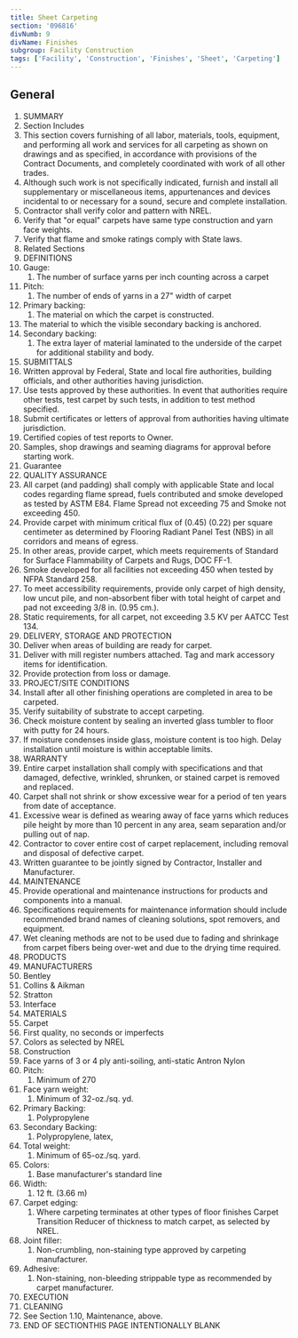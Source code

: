 ```yaml
---
title: Sheet Carpeting
section: '096816'
divNumb: 9
divName: Finishes
subgroup: Facility Construction
tags: ['Facility', 'Construction', 'Finishes', 'Sheet', 'Carpeting']
---
```



## General

   1. SUMMARY
   1. Section Includes
   1. This section covers furnishing of all labor, materials, tools, equipment, and performing all work and services for all carpeting as shown on drawings and as specified, in accordance with provisions of the Contract Documents, and completely coordinated with work of all other trades.
   1. Although such work is not specifically indicated, furnish and install all supplementary or miscellaneous items, appurtenances and devices incidental to or necessary for a sound, secure and complete installation.
   1. Contractor shall verify color and pattern with NREL.
   1. Verify that "or equal" carpets have same type construction and yarn face weights.
   1. Verify that flame and smoke ratings comply with State laws.
   1. Related Sections
   1. DEFINITIONS
   1. Gauge:
      1. The number of surface yarns per inch counting across a carpet
   1. Pitch:
      1. The number of ends of yarns in a 27" width of carpet
   1. Primary backing:
      1. The material on which the carpet is constructed.
   1. The material to which the visible secondary backing is anchored.
   1. Secondary backing:
      1. The extra layer of material laminated to the underside of the carpet for additional stability and body.
   1. SUBMITTALS
   1. Written approval by Federal, State and local fire authorities, building officials, and other authorities having jurisdiction.
   1. Use tests approved by these authorities. In event that authorities require other tests, test carpet by such tests, in addition to test method specified.
   1. Submit certificates or letters of approval from authorities having ultimate jurisdiction.
   1. Certified copies of test reports to Owner.
   1. Samples, shop drawings and seaming diagrams for approval before starting work.
   1. Guarantee
   1. QUALITY ASSURANCE
   1. All carpet (and padding) shall comply with applicable State and local codes regarding flame spread, fuels contributed and smoke developed as tested by ASTM E84. Flame Spread not exceeding 75 and Smoke not exceeding 450.
   1. Provide carpet with minimum critical flux of (0.45) (0.22) per square centimeter as determined by Flooring Radiant Panel Test (NBS) in all corridors and means of egress.
   1. In other areas, provide carpet, which meets requirements of Standard for Surface Flammability of Carpets and Rugs, DOC FF-1.
   1. Smoke developed for all facilities not exceeding 450 when tested by NFPA Standard 258.
   1. To meet accessibility requirements, provide only carpet of high density, low uncut pile, and non-absorbent fiber with total height of carpet and pad not exceeding 3/8 in. (0.95 cm.).
   1. Static requirements, for all carpet, not exceeding 3.5 KV per AATCC Test 134.
   1. DELIVERY, STORAGE AND PROTECTION
   1. Deliver when areas of building are ready for carpet.
   1. Deliver with mill register numbers attached. Tag and mark accessory items for identification.
   1. Provide protection from loss or damage.
   1. PROJECT/SITE CONDITIONS
   1. Install after all other finishing operations are completed in area to be carpeted.
   1. Verify suitability of substrate to accept carpeting.
   1. Check moisture content by sealing an inverted glass tumbler to floor with putty for 24 hours.
   1. If moisture condenses inside glass, moisture content is too high. Delay installation until moisture is within acceptable limits.
   1. WARRANTY
   1. Entire carpet installation shall comply with specifications and that damaged, defective, wrinkled, shrunken, or stained carpet is removed and replaced.
   1. Carpet shall not shrink or show excessive wear for a period of ten years from date of acceptance.
   1. Excessive wear is defined as wearing away of face yarns which reduces pile height by more than 10 percent in any area, seam separation and/or pulling out of nap.
   1. Contractor to cover entire cost of carpet replacement, including removal and disposal of defective carpet.
   1. Written guarantee to be jointly signed by Contractor, Installer and Manufacturer.
   1. MAINTENANCE
   1. Provide operational and maintenance instructions for products and components into a manual.
   1. Specifications requirements for maintenance information should include recommended brand names of cleaning solutions, spot removers, and equipment.
   1. Wet cleaning methods are not to be used due to fading and shrinkage from carpet fibers being over-wet and due to the drying time required.
   1. PRODUCTS
   1. MANUFACTURERS
   1. Bentley
   1. Collins & Aikman
   1. Stratton
   1. Interface
   1. MATERIALS
   1. Carpet
   1. First quality, no seconds or imperfects
   1. Colors as selected by NREL
   1. Construction
   1. Face yarns of 3 or 4 ply anti-soiling, anti-static Antron Nylon
   1. Pitch:
      1. Minimum of 270
   1. Face yarn weight:
      1. Minimum of 32-oz./sq. yd.
   1. Primary Backing:
      1. Polypropylene
   1. Secondary Backing:
      1. Polypropylene, latex,
   1. Total weight:
      1. Minimum of 65-oz./sq. yard.
   1. Colors:
      1. Base manufacturer's standard line
   1. Width:
      1. 12 ft. (3.66 m)
   1. Carpet edging:
      1. Where carpeting terminates at other types of floor finishes Carpet Transition Reducer of thickness to match carpet, as selected by NREL.
   1. Joint filler:
      1. Non-crumbling, non-staining type approved by carpeting manufacturer.
   1. Adhesive:
      1. Non-staining, non-bleeding strippable type as recommended by carpet manufacturer.
   1. EXECUTION
   1. CLEANING
   1. See Section 1.10, Maintenance, above.
1. END OF SECTIONTHIS PAGE INTENTIONALLY BLANK

